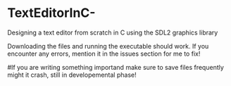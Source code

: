 # TextEditorInC-
Designing a text editor from scratch in C using the SDL2 graphics library

Downloading the files and running the executable should work.
If you encounter any errors, mention it in the issues section for me to fix! 

#If you are writing something importand make sure to save files frequently might it crash, still in developemental phase!
